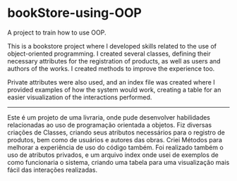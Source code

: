 # bookStore-using-OOP
A project to train how to use OOP.

This is a bookstore project where I developed skills related to the use of object-oriented programming. I created several classes, defining their necessary attributes for the registration of products, as well as users and authors of the works. I created methods to improve the experience too.

Private attributes were also used, and an index file was created where I provided examples of how the system would work, creating a table for an easier visualization of the interactions performed.

_________________________________________________________________________________________________________________________________________________________


Este é um projeto de uma livraria, onde pude desenvolver habilidades relacionadas ao uso de programação orientada a objetos. Fiz diversas criações de Classes, criando seus atributos necessários para o registro de produtos, bem como de usuários e autores das obras.  Criei Métodos para melhorar a experiência de uso do código também.
Foi realizado também o uso de atributos privados, e um arquivo index onde usei de exemplos de como funcionaria o sistema, criando uma tabela para uma visualização mais fácil das interações realizadas.
